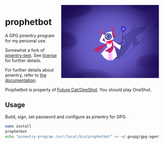 <img src="./prophetbot.png" alt="" align="right" />

# prophetbot

A GPG pinentry program for my personal use.

Somewhat a fork of [pinentry-tem](https://gitlab.com/notpushkin/pinentry-tem). See [license](./LICENSE.md) for further details.

For further details about pinentry, refer to [the documentation](https://github.com/gpg/pinentry/blob/7f7fd8bcfd74919091cc318b27b8617a9ef2ac82/doc/pinentry.texi).

Prophetbot is property of [Future Cat/OneShot](https://www.oneshot-game.com/). You should play OneShot.

## Usage

Build, sign, set password and configure as pinentry for GPG.

```sh
make install
prophetbot
echo "pinentry-program /usr/local/bin/prophetbot" >> ~/.gnupg/gpg-agent.conf
```
